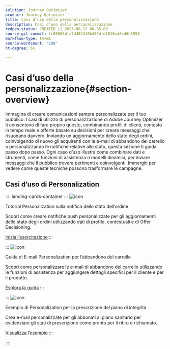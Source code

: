 ```yaml
---
solution: Journey Optimizer
product: Journey Optimizer
title: Casi d’uso della personalizzazione
description: Casi d’uso della personalizzazione
redpen-status: CREATED_||_2025-08-12_00-35-09
source-git-commit: fc85686dfa7d482416b439dfd1610cd0cd6b5555
workflow-type: tm+mt
source-wordcount: '190'
ht-degree: 6%

---
```



# Casi d’uso della personalizzazione{#section-overview}

Immagina di creare comunicazioni sempre personalizzate per il tuo pubblico. I casi di utilizzo di personalizzazione di Adobe Journey Optimizer ti consentono di fare proprio questo, combinando profili di clienti, contesto in tempo reale e offerte basate su decisioni per creare messaggi che risuonano davvero. Inviando un aggiornamento dello stato degli ordini, coinvolgendo di nuovo gli acquirenti con le e-mail di abbandono del carrello o personalizzando le notifiche relative allo stato, questa sezione ti guida passo dopo passo. Ogni caso d’uso illustra come combinare dati e strumenti, come funzioni di assistenza o modelli dinamici, per inviare messaggi che il pubblico troverà pertinenti e coinvolgenti. Immergiti per vedere come queste tecniche possono trasformare le campagne.

## Casi d’uso di Personalization

:::: landing-cards-container
:::
![icon](https://cdn.experienceleague.adobe.com/icons/circle-play.svg?lang=it)

Tutorial Personalization sulla notifica dello stato dell’ordine

Scopri come creare notifiche push personalizzate per gli aggiornamenti dello stato degli ordini utilizzando dati di profilo, contestuali e di Offer Decisioning.

[Inizia l’esercitazione](../using/personalization/personalization-use-case.md)
:::

:::
![icon](https://cdn.experienceleague.adobe.com/icons/bullseye.svg?lang=it)

Guida di E-mail Personalization per l’abbandono del carrello

Scopri come personalizzare le e-mail di abbandono del carrello utilizzando le funzioni di assistenza per aggiungere dettagli specifici per il cliente e per il prodotto.

[Esplora la guida](../using/personalization/personalization-use-case-helper-functions.md)
:::

:::
![icon](https://cdn.experienceleague.adobe.com/icons/bullseye.svg?lang=it)

Esempio di Personalization per la prescrizione del piano di integrità

Crea e-mail personalizzate per gli abbonati al piano sanitario per evidenziare gli stati di prescrizione come pronto per il ritiro o richiamato.

[Visualizza l’esempio](../using/personalization/perso-uc-plan-prescriptions.md)
:::

::::
